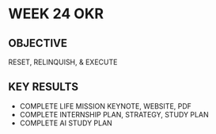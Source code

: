 # WEEK 24 OKR

## OBJECTIVE

RESET, RELINQUISH, & EXECUTE

## KEY RESULTS

- COMPLETE LIFE MISSION KEYNOTE, WEBSITE, PDF
- COMPLETE INTERNSHIP PLAN, STRATEGY, STUDY PLAN
- COMPLETE AI STUDY PLAN
